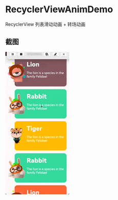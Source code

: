 # RecyclerViewAnimDemo
RecyclerView 列表滑动动画 + 转场动画

## 截图

![images](https://github.com/Wiser-Wong/RecyclerViewAnim/blob/main/images/list_anim.gif)
